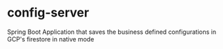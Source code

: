 # config-server
Spring Boot Application that saves the business defined configurations in GCP's firestore in native mode
